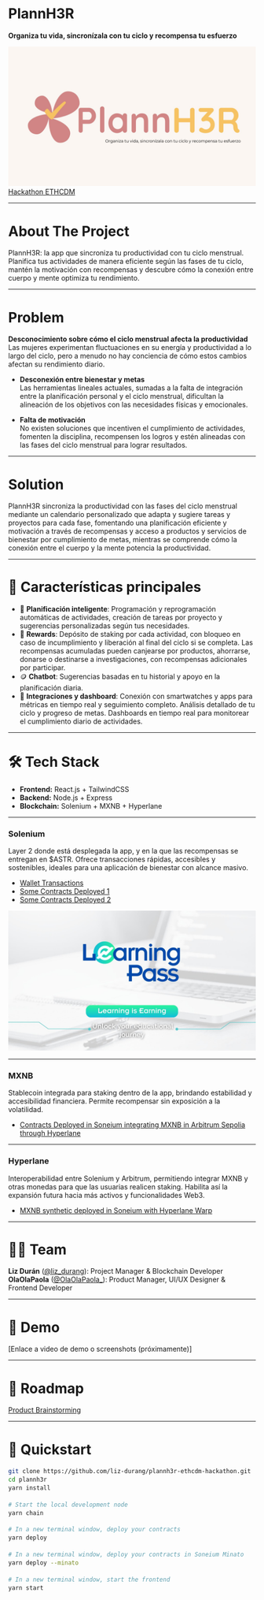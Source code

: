 # PlannH3R

**Organiza tu vida, sincronízala con tu ciclo y recompensa tu esfuerzo**

![Imagen de PlannH3R](https://github.com/liz-durang/plannh3r-ethcdm-hackathon/blob/main/packages/nextjs/public/PlannH3r%20-%20banner.jpg)  
[Hackathon ETHCDM](https://taikai.network/en/ethcdm/hackathons/ethcdm-2/overview) 

---

# About The Project

PlannH3R: la app que sincroniza tu productividad con tu ciclo menstrual. Planifica tus actividades de manera eficiente según las fases de tu ciclo, mantén la motivación con recompensas y descubre cómo la conexión entre cuerpo y mente optimiza tu rendimiento.

---

# Problem 

**Desconocimiento sobre cómo el ciclo menstrual afecta la productividad**  
Las mujeres experimentan fluctuaciones en su energía y productividad a lo largo del ciclo, pero a menudo no hay conciencia de cómo estos cambios afectan su rendimiento diario.

- **Desconexión entre bienestar y metas**  
Las herramientas lineales actuales, sumadas a la falta de integración entre la planificación personal y el ciclo menstrual, dificultan la alineación de los objetivos con las necesidades físicas y emocionales.

- **Falta de motivación**  
No existen soluciones que incentiven el cumplimiento de actividades, fomenten la disciplina, recompensen los logros y estén alineadas con las fases del ciclo menstrual para lograr resultados.

---

# Solution 

PlannH3R sincroniza la productividad con las fases del ciclo menstrual mediante un calendario personalizado que adapta y sugiere tareas y proyectos para cada fase, fomentando una planificación eficiente y motivación a través de recompensas y acceso a productos y servicios de bienestar por cumplimiento de metas, mientras se comprende cómo la conexión entre el cuerpo y la mente potencia la productividad.

---

# 🚀 Características principales

- 📆 **Planificación inteligente**: Programación y reprogramación automáticas de actividades, creación de tareas por proyecto y sugerencias personalizadas según tus necesidades.
- 🎯 **Rewards**: Depósito de staking por cada actividad, con bloqueo en caso de incumplimiento y liberación al final del ciclo si se completa. Las recompensas acumuladas pueden canjearse por productos, ahorrarse, donarse o destinarse a investigaciones, con recompensas adicionales por participar.
- 🪙 **Chatbot**: Sugerencias basadas en tu historial y apoyo en la planificación diaria.
- 📲 **Integraciones y dashboard**: Conexión con smartwatches y apps para métricas en tiempo real y seguimiento completo. Análisis detallado de tu ciclo y progreso de metas. Dashboards en tiempo real para monitorear el cumplimiento diario de actividades.

---

# 🛠️ Tech Stack

- **Frontend:** React.js + TailwindCSS 
- **Backend:** Node.js + Express
- **Blockchain:** Solenium + MXNB + Hyperlane 

---

### Solenium

Layer 2 donde está desplegada la app, y en la que las recompensas se entregan en $ASTR. Ofrece transacciones rápidas, accesibles y sostenibles, ideales para una aplicación de bienestar con alcance masivo.

- [Wallet Transactions](https://soneium-minato.blockscout.com/address/0x5d4f7Fe457A8B23c2449a585EC980E35275fa469?tab=txs)  
- [Some Contracts Deployed 1](https://soneium-minato.blockscout.com/tx/0x97b5369bab8ad1fb3f2bd65e695093ac72b52a7ce92ccf725bc50674323b191b)  
- [Some Contracts Deployed 2](https://soneium-minato.blockscout.com/tx/0x6b7d6737aaa335b188af6642aa4ede7bf6f5942525dfc225a5b07cb4d1e769c2)  

![Use of SCS](https://github.com/liz-durang/LearningPass/blob/main/packages/nextjs/public/LearningPass.jpg) 

---

### MXNB

Stablecoin integrada para staking dentro de la app, brindando estabilidad y accesibilidad financiera. Permite recompensar sin exposición a la volatilidad.

- [Contracts Deployed in Soneium integrating MXNB in Arbitrum Sepolia through Hyperlane](https://soneium-minato.blockscout.com/tx/0x97b5369bab8ad1fb3f2bd65e695093ac72b52a7ce92ccf725bc50674323b191b)

---

### Hyperlane

Interoperabilidad entre Solenium y Arbitrum, permitiendo integrar MXNB y otras monedas para que las usuarias realicen staking. Habilita así la expansión futura hacia más activos y funcionalidades Web3.

- [MXNB synthetic deployed in Soneium with Hyperlane Warp](https://soneium-minato.blockscout.com/tx/0x55d6cb4939a3117f1b37e713ad7544b87ba257d1b6fa971dee6e5613164a5a97)

---

# 👩‍💻 Team

**Liz Durán** ([@liz_durang](https://x.com/liz_durang)): Project Manager & Blockchain Developer  
**OlaOlaPaola** ([@OlaOlaPaola_](https://x.com/OlaOlaPaola_)): Product Manager, UI/UX Designer & Frontend Developer

---

# 🎥 Demo

[Enlace a video de demo o screenshots (próximamente)]

---

# 🧠 Roadmap

[Product Brainstorming](https://excalidraw.com/#room=cb5c7afbcfec9a71b3d1,K8rQ551ONr-fUOwsnV_ZJw) 

---

# 📌 Quickstart

```bash
git clone https://github.com/liz-durang/plannh3r-ethcdm-hackathon.git
cd plannh3r
yarn install

# Start the local development node
yarn chain

# In a new terminal window, deploy your contracts
yarn deploy

# In a new terminal window, deploy your contracts in Soneium Minato
yarn deploy --minato

# In a new terminal window, start the frontend
yarn start
